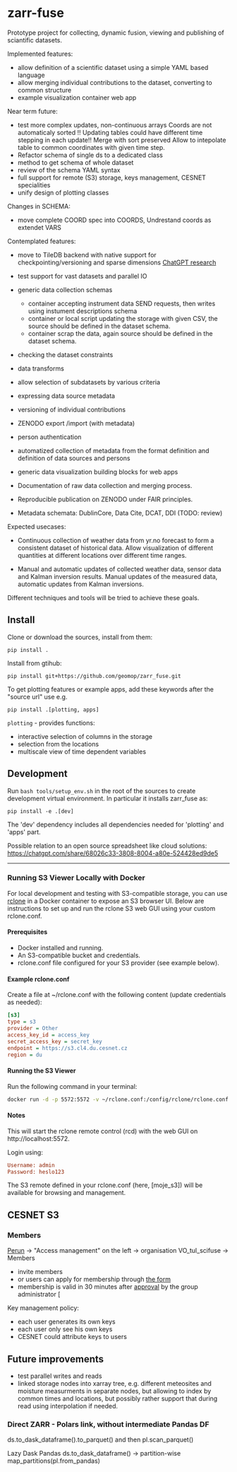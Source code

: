# zarr-fuse
Prototype project for collecting, dynamic fusion, viewing and publishing of sciantific datasets.

Implemented features:
- allow definition of a scientific dataset using a simple YAML based language
- allow merging individual contributions to the dataset,
  converting to common structure
- example visualization container web app

Near term future:
- test more complex updates, non-continuous arrays
  Coords are not automaticaly sorted !!
  Updating tables could have different time stepping in each update!!
  Merge with sort preserved
  Allow to intepolate table to common coordinates with given time step.
- Refactor schema of single ds to a dedicated class
- method to get schema of whole dataset
- review of the schema YAML syntax
- full support for remote (S3) storage, keys management, CESNET specialities
- unify design of plotting classes

Changes in SCHEMA:
- move complete COORD spec into COORDS, Undrestand coords as extendet VARS


Contemplated features:
- move to TileDB backend with native support for checkpointing/versioning and sparse dimensions
  [ChatGPT research](https://chatgpt.com/share/68173f9f-3748-8004-ab29-4cedd87ce136)
- test support for vast datasets and parallel IO

- generic data collection schemas
  - container accepting instrument data SEND requests, then writes using instument descriptions schema
  - container or local script updating the storage with given CSV, the source should be defined in the dataset schema.
  - container scrap the data, again source should be defined in the dataset schema.
- checking the dataset constraints
- data transforms
- allow selection of subdatasets by various criteria
- expressing data source metadata
- versioning of individual contributions
- ZENODO export /import (with metadata)
- person authentication
- automatized collection of metadata from the format definition and definition of data sources and persons
- generic data visualization building blocks for web apps

- Documentation of raw data collection and merging process.
- Reproducible publication on ZENODO under FAIR principles.
- Metadata schemata: DublinCore, Data Cite, DCAT, DDI (TODO: review)

Expected usecases:
- Continuous collection of weather data from yr.no forecast to form a consistent dataset of historical data.
  Allow visualization of different quantities at different locations over different time ranges.

- Manual and automatic updates of collected weather data, sensor data and Kalman inversion results.
  Manual updates of the measured data, automatic updates from Kalman inversions.

Different techniques and tools will be tried to achieve these goals.

## Install

Clone or download the sources, install from them:
```
pip install .
```

Install from gtihub:

```
pip install git+https://github.com/geomop/zarr_fuse.git
```

To get plotting features or example apps, add these keywords after the "source url" use e.g.
```
pip install .[plotting, apps]
```

`plotting` - provides functions:
- interactive selection of columns in the storage
- selection from the locations
- multiscale view of time dependent variables


## Development

Run `bash tools/setup_env.sh` in the root of the sources to create development virtual environment.
In particular it installs zarr_fuse as:

```
pip install -e .[dev]
```

The 'dev' dependency includes all dependencies needed for 'plotting' and 'apps' part.


Possible relation to an open source spreadsheet like cloud solutions:
https://chatgpt.com/share/68026c33-3808-8004-a80e-524428ed9de5

---

### Running S3 Viewer Locally with Docker

For local development and testing with S3-compatible storage, you can use [rclone](https://hub.docker.com/r/rclone/rclone) in a Docker container to expose an S3 browser UI.
Below are instructions to set up and run the rclone S3 web GUI using your custom rclone.conf.

#### Prerequisites
- Docker installed and running.
- An S3-compatible bucket and credentials.
- rclone.conf file configured for your S3 provider (see example below).


#### Example rclone.conf

Create a file at ~/rclone.conf with the following content (update credentials as needed):
```ini
[s3]
type = s3
provider = Other
access_key_id = access_key
secret_access_key = secret_key
endpoint = https://s3.cl4.du.cesnet.cz
region = du
```

#### Running the S3 Viewer

Run the following command in your terminal:

```sh
docker run -d -p 5572:5572 -v ~/rclone.conf:/config/rclone/rclone.conf rclone/rclone:latest rcd --rc-web-gui --rc-addr :5572 --rc-user admin --rc-pass heslo123
```

#### Notes

This will start the rclone remote control (rcd) with the web GUI on http://localhost:5572.

Login using:
```ini
Username: admin
Password: heslo123
```

The S3 remote defined in your rclone.conf (here, [moje_s3]) will be available for browsing and management.






## CESNET S3

### Members
[Perun](https://perun.e-infra.cz) -> "Access management" on the left -> organisation VO_tul_scifuse -> Members

- invite members
- or users can apply for membership through [the form](https://perun.cesnet.cz/fed/registrar/?vo=VO_tul_scifuse)
- membership is valid in 30 minutes after [approval](https://docs.du.cesnet.cz/en/docs/perun/user-approval) by the group administrator [

Key management policy:
- each user generates its own keys
- each user only see his own keys
- CESNET could attribute keys to users 

## Future improvements
- test parallel writes and reads
- linked storage nodes into xarray tree, e.g. different meteosites and moisture measurments in separate nodes, but allowing
  to index by common times and locations, but possibly rather support that during read using interpolation if needed.


### Direct ZARR - Polars link, without intermediate Pandas DF


ds.to_dask_dataframe().to_parquet() and then pl.scan_parquet()

Lazy Dask Pandas
ds.to_dask_dataframe() → partition-wise map_partitions(pl.from_pandas)
